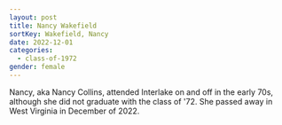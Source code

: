 ```yaml
---
layout: post
title: Nancy Wakefield
sortKey: Wakefield, Nancy
date: 2022-12-01
categories:
  - class-of-1972
gender: female
---
```

N﻿ancy, aka Nancy Collins, attended Interlake on and off in the early 70s, although she did not graduate with the class of '72. She passed away in West Virginia in December of 2022.
